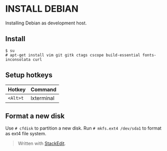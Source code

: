 
# INSTALL DEBIAN
Installing Debian as development host.
## Install
```
$ su
# apt-get install vim git gitk ctags cscope build-essential fonts-inconsolata curl
```
## Setup hotkeys
|Hotkey|Command|
|--|--|
| `<Alt>t`|lxterminal|

## Format a new disk
Use `# cfdisk` to partition a new disk. Run `# mkfs.ext4 /dev/sda1` to format as ext4 file system.


> Written with [StackEdit](https://stackedit.io/).
<!--stackedit_data:
eyJoaXN0b3J5IjpbLTY0Mjg3Njg4NiwtODE0NzE5Nzk2LDczMD
k5ODExNl19
-->